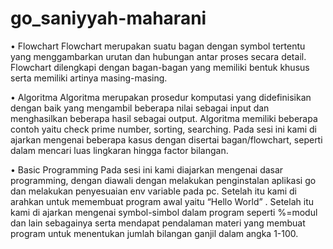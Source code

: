# go_saniyyah-maharani
•	Flowchart
Flowchart merupakan suatu bagan dengan symbol tertentu yang menggambarkan urutan dan hubungan antar proses secara detail. Flowchart dilengkapi dengan bagan-bagan yang memiliki bentuk khusus serta memiliki artinya masing-masing.


•	Algoritma
Algoritma merupakan prosedur komputasi yang didefinisikan dengan baik yang mengambil beberapa nilai sebagai input dan menghasilkan beberapa hasil sebagai output.
Algoritma memiliki beberapa contoh yaitu check prime number, sorting, searching. Pada sesi ini kami di ajarkan mengenai beberapa kasus dengan disertai bagan/flowchart, seperti dalam mencari luas lingkaran hingga factor bilangan.

•	Basic Programming
Pada sesi ini kami diajarkan mengenai dasar programming, dengan diawali dengan melakukan penginstalan aplikasi go dan melakukan penyesuaian env variable pada pc. Setelah itu kami di arahkan untuk memembuat program awal yaitu “Hello World” . Setelah itu kami di ajarkan mengenai symbol-simbol dalam program seperti %=modul dan lain sebagainya serta mendapat pendalaman materi yang membuat program untuk menentukan jumlah bilangan ganjil dalam angka 1-100.
